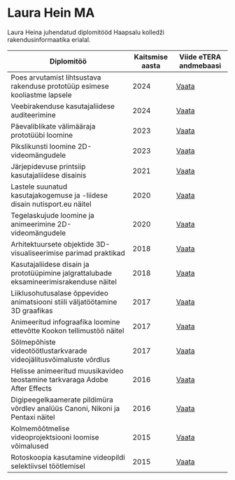 # Laura Hein MA

Laura Heina juhendatud diplomitööd Haapsalu kolledži rakendusinformaatika erialal.

| Diplomitöö                                                                              | Kaitsmise aasta | Viide eTERA andmebaasi                         |
| --------------------------------------------------------------------------------------- | --------------- | ---------------------------------------------- |
| Poes arvutamist lihtsustava rakenduse prototüüp esimese kooliastme lapsele              | 2024            | [Vaata](https://www.etera.ee/zoom/201966/view) |
| Veebirakenduse kasutajaliidese auditeerimine                                            | 2024            | [Vaata](https://www.etera.ee/zoom/201955/view) |
| Päevaliblikate välimääraja prototüübi loomine                                           | 2023            | [Vaata](https://www.etera.ee/zoom/200341/view) |
| Pikslikunsti loomine 2D-videomängudele                                                  | 2023            | [Vaata](https://www.etera.ee/zoom/200344/view) |
| Järjepidevuse printsiip kasutajaliidese disainis                                        | 2021            | [Vaata](https://www.etera.ee/zoom/143734/view) |
| Lastele suunatud kasutajakogemuse ja -liidese disain nutisport.eu näitel                | 2020            | [Vaata](https://www.etera.ee/zoom/90423/view)  |
| Tegelaskujude loomine ja animeerimine 2D-videomängudele                                 | 2020            | [Vaata](https://www.etera.ee/zoom/90418/view)  |
| Arhitektuursete objektide 3D-visualiseerimise parimad praktikad                         | 2018            | [Vaata](https://www.etera.ee/zoom/48845/view)  |
| Kasutajaliidese disain ja prototüüpimine jalgrattalubade eksamineerimisrakenduse näitel | 2018            | [Vaata](https://www.etera.ee/zoom/48839/view)  |
| Liiklusohutusalase õppevideo animatsiooni stiili väljatöötamine 3D graafikas            | 2017            | [Vaata](https://www.etera.ee/zoom/32364/view)  |
| Animeeritud infograafika loomine ettevõtte Kookon tellimustöö näitel                    | 2017            | [Vaata](https://www.etera.ee/zoom/32365/view)  |
| Sõlmepõhiste videotöötlustarkvarade videojälitusvõimaluste võrdlus                      | 2017            | [Vaata](https://www.etera.ee/zoom/32368/view)  |
| Helisse animeeritud muusikavideo teostamine tarkvaraga Adobe After Effects              | 2016            | [Vaata](https://www.etera.ee/zoom/32440/view)  |
| Digipeegelkaamerate pildimüra võrdlev analüüs Canoni, Nikoni ja Pentaxi näitel          | 2016            | [Vaata](https://www.etera.ee/zoom/32458/view)  |
| Kolmemõõtmelise videoprojektsiooni loomise võimalused                                   | 2015            | [Vaata](https://www.etera.ee/zoom/4372/view)   |
| Rotoskoopia kasutamine videopildi selektiivsel töötlemisel                              | 2015            | [Vaata](https://www.etera.ee/zoom/5192/view)   |
